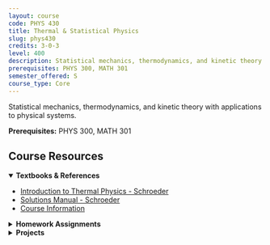 ```yaml
---
layout: course
code: PHYS 430
title: Thermal & Statistical Physics
slug: phys430
credits: 3-0-3
level: 400
description: Statistical mechanics, thermodynamics, and kinetic theory with applications to physical systems.
prerequisites: PHYS 300, MATH 301
semester_offered: S
course_type: Core
---
```


Statistical mechanics, thermodynamics, and kinetic theory with applications to physical systems.

**Prerequisites:** PHYS 300, MATH 301

## <i class="fas fa-book"></i> Course Resources

<details open>
<summary><strong><i class="fas fa-book"></i> Textbooks & References</strong></summary>
<ul>
<li><a href="/assets/resources/core/phys430/textbooks/dokumen.tips_schroeder-daniel-v-an-introduction-to-thermal-physics-addison-wesleypdf.pdf">Introduction to Thermal Physics - Schroeder</a></li>
<li><a href="/assets/resources/core/phys430/textbooks/dokumen.tips_solutions-schroeder-thermal-physics.pdf">Solutions Manual - Schroeder</a></li>
<li><a href="/assets/resources/core/phys430/textbooks/phys430 course infromation.pdf">Course Information</a></li>
</ul>
</details>

<details>
<summary><strong><i class="fas fa-clipboard-list"></i> Homework Assignments</strong></summary>
<ul>
<li><a href="/assets/resources/core/phys430/430HW3.nb">Homework 3 (Mathematica)</a></li>
<li><a href="/assets/resources/core/phys430/430HW3.pdf">Homework 3 (PDF)</a></li>
<li><a href="/assets/resources/core/phys430/430HW4.nb">Homework 4 (Mathematica)</a></li>
<li><a href="/assets/resources/core/phys430/430HW4.pdf">Homework 4 (PDF)</a></li>
<li><a href="/assets/resources/core/phys430/430HW5.nb">Homework 5 (Mathematica)</a></li>
<li><a href="/assets/resources/core/phys430/430HW5.pdf">Homework 5 (PDF)</a></li>
<li><a href="/assets/resources/core/phys430/430HW7.pdf">Homework 7</a></li>
<li><a href="/assets/resources/core/phys430/430HW10.nb">Homework 10 (Mathematica)</a></li>
<li><a href="/assets/resources/core/phys430/430HW10.pdf">Homework 10 (PDF)</a></li>
</ul>
</details>

<details>
<summary><strong><i class="fas fa-chart-bar"></i> Projects</strong></summary>
<ul>
<li><a href="/assets/resources/core/phys430/430ProjectFinale.gif">Project Animation</a></li>
<li><a href="/assets/resources/core/phys430/430ProjectFinalized.nb">Final Project (Mathematica)</a></li>
<li><a href="/assets/resources/core/phys430/StirlingEngine.gif">Stirling Engine Animation</a></li>
</ul>
</details>